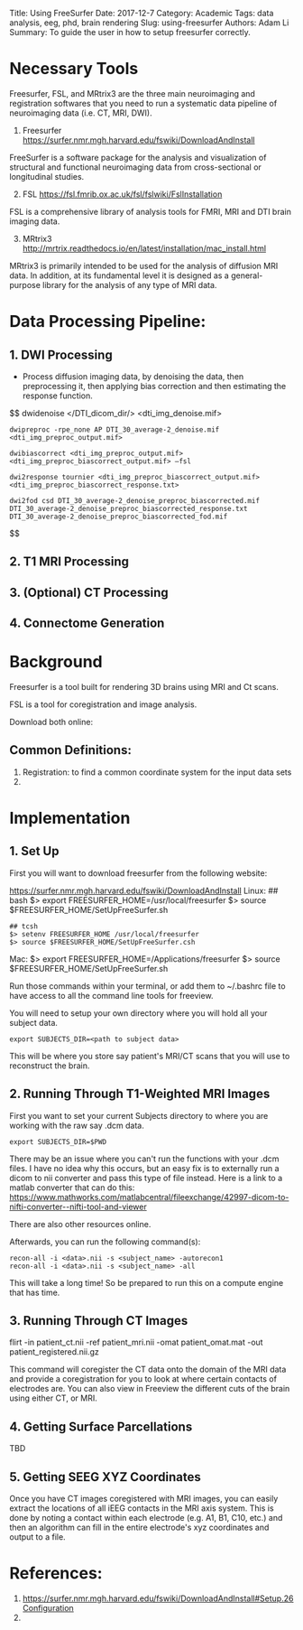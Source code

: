 Title: Using FreeSurfer
Date: 2017-12-7
Category: Academic
Tags: data analysis, eeg, phd, brain rendering
Slug: using-freesurfer
Authors: Adam Li
Summary: To guide the user in how to setup freesurfer correctly.

# Necessary Tools
Freesurfer, FSL, and MRtrix3 are the three main neuroimaging and registration softwares that you need to run a systematic data pipeline of neuroimaging data (i.e. CT, MRI, DWI).

1. Freesurfer
https://surfer.nmr.mgh.harvard.edu/fswiki/DownloadAndInstall

FreeSurfer is a software package for the analysis and visualization of structural and functional neuroimaging data from cross-sectional or longitudinal studies. 

2. FSL
https://fsl.fmrib.ox.ac.uk/fsl/fslwiki/FslInstallation

FSL is a comprehensive library of analysis tools for FMRI, MRI and DTI brain imaging data.

3. MRtrix3
http://mrtrix.readthedocs.io/en/latest/installation/mac_install.html

MRtrix3 is primarily intended to be used for the analysis of diffusion MRI data. In addition, at its fundamental level it is designed as a general-purpose library for the analysis of any type of MRI data. 

# Data Processing Pipeline:
## 1. DWI Processing
- Process diffusion imaging data, by denoising the data, then preprocessing it, then applying bias correction and then estimating the response function.
    
$$
    dwidenoise </DTI_dicom_dir/> <dti_img_denoise.mif>
    
    dwipreproc -rpe_none AP DTI_30_average-2_denoise.mif <dti_img_preproc_output.mif>
    
    dwibiascorrect <dti_img_preproc_output.mif> <dti_img_preproc_biascorrect_output.mif> –fsl

    dwi2response tournier <dti_img_preproc_biascorrect_output.mif> <dti_img_preproc_biascorrect_response.txt>

    dwi2fod csd DTI_30_average-2_denoise_preproc_biascorrected.mif DTI_30_average-2_denoise_preproc_biascorrected_response.txt DTI_30_average-2_denoise_preproc_biascorrected_fod.mif
$$

## 2. T1 MRI Processing


## 3. (Optional) CT Processing


## 4. Connectome Generation


# Background
Freesurfer is a tool built for rendering 3D brains using MRI and Ct scans.

FSL is a tool for coregistration and image analysis.

Download both online:

## Common Definitions:
1. Registration: to find a common coordinate system for the input data sets
2. 
# Implementation
## 1. Set Up
First you will want to download freesurfer from the following website:

https://surfer.nmr.mgh.harvard.edu/fswiki/DownloadAndInstall
Linux:
    ## bash
    $> export FREESURFER_HOME=/usr/local/freesurfer
    $> source $FREESURFER_HOME/SetUpFreeSurfer.sh

    ## tcsh
    $> setenv FREESURFER_HOME /usr/local/freesurfer
    $> source $FREESURFER_HOME/SetUpFreeSurfer.csh
Mac:
    $> export FREESURFER_HOME=/Applications/freesurfer
    $> source $FREESURFER_HOME/SetUpFreeSurfer.sh

Run those commands within your terminal, or add them to ~/.bashrc file to have access to all the command line tools for freeview.

You will need to setup your own directory where you will hold all your subject data.

    export SUBJECTS_DIR=<path to subject data> 

This will be where you store say patient's MRI/CT scans that you will use to reconstruct the brain.

## 2. Running Through T1-Weighted MRI Images
First you want to set your current Subjects directory to where you are working with the raw say .dcm data.

    export SUBJECTS_DIR=$PWD

There may be an issue where you can't run the functions with your .dcm files. I have no idea why this occurs, but an easy fix is to externally run a dicom to nii converter and pass this type of file instead. Here is a link to a matlab converter that can do this:
https://www.mathworks.com/matlabcentral/fileexchange/42997-dicom-to-nifti-converter--nifti-tool-and-viewer

There are also other resources online.

Afterwards, you can run the following command(s):

    recon-all -i <data>.nii -s <subject_name> -autorecon1
    recon-all -i <data>.nii -s <subject_name> -all

This will take a long time! So be prepared to run this on a compute engine that has time.

## 3. Running Through CT Images

flirt -in patient_ct.nii -ref patient_mri.nii -omat patient_omat.mat -out patient_registered.nii.gz

This command will coregister the CT data onto the domain of the MRI data and provide a coregistration for you to look at where certain contacts of electrodes are. You can also view in Freeview the different cuts of the brain using either CT, or MRI. 

## 4. Getting Surface Parcellations 
TBD

## 5. Getting SEEG XYZ Coordinates
Once you have CT images coregistered with MRI images, you can easily extract the locations of all iEEG contacts in the MRI axis system. This is done by noting a contact within each electrode (e.g. A1, B1, C10, etc.) and then an algorithm can fill in the entire electrode's xyz coordinates and output to a file.

# References:
1. https://surfer.nmr.mgh.harvard.edu/fswiki/DownloadAndInstall#Setup.26Configuration
2. 
